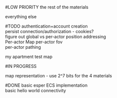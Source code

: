 #LOW PRIORITY
the rest of the materials  

everything else  

#TODO
authentication+account creation  
persist connection/authorization - cookies?  
figure out global vs per-actor position addressing  
Per-actor Map 
per-actor fov  
per-actor pathing

my apartment test map

#IN PROGRESS

map representation - use 2^7 bits for the 4 materials

#DONE
basic esper ECS implementation  
basic hello world connectivity